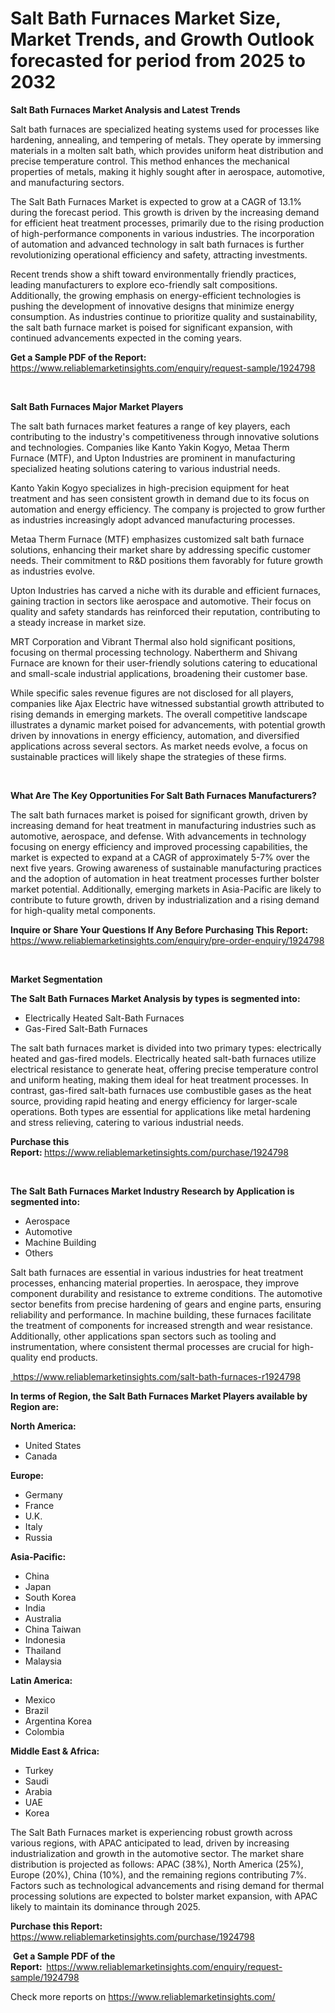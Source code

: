 <p><h1>Salt Bath Furnaces Market Size, Market Trends, and Growth Outlook forecasted for period from 2025 to 2032</h1></p><p><strong>Salt Bath Furnaces Market Analysis and Latest Trends</strong></p>
<p><p>Salt bath furnaces are specialized heating systems used for processes like hardening, annealing, and tempering of metals. They operate by immersing materials in a molten salt bath, which provides uniform heat distribution and precise temperature control. This method enhances the mechanical properties of metals, making it highly sought after in aerospace, automotive, and manufacturing sectors.</p><p>The Salt Bath Furnaces Market is expected to grow at a CAGR of 13.1% during the forecast period. This growth is driven by the increasing demand for efficient heat treatment processes, primarily due to the rising production of high-performance components in various industries. The incorporation of automation and advanced technology in salt bath furnaces is further revolutionizing operational efficiency and safety, attracting investments.</p><p>Recent trends show a shift toward environmentally friendly practices, leading manufacturers to explore eco-friendly salt compositions. Additionally, the growing emphasis on energy-efficient technologies is pushing the development of innovative designs that minimize energy consumption. As industries continue to prioritize quality and sustainability, the salt bath furnace market is poised for significant expansion, with continued advancements expected in the coming years.</p></p>
<p><strong>Get a Sample PDF of the Report:&nbsp;</strong> <a href="https://www.reliablemarketinsights.com/enquiry/request-sample/1924798?utm_campaign=2199&utm_medium=2&utm_source=Github&utm_content=ia&utm_term=28032025&utm_id=salt-bath-furnaces">https://www.reliablemarketinsights.com/enquiry/request-sample/1924798</a></p>
<p>&nbsp;</p>
<p><strong>Salt Bath Furnaces Major Market Players</strong></p>
<p><p>The salt bath furnaces market features a range of key players, each contributing to the industry's competitiveness through innovative solutions and technologies. Companies like Kanto Yakin Kogyo, Metaa Therm Furnace (MTF), and Upton Industries are prominent in manufacturing specialized heating solutions catering to various industrial needs.</p><p>Kanto Yakin Kogyo specializes in high-precision equipment for heat treatment and has seen consistent growth in demand due to its focus on automation and energy efficiency. The company is projected to grow further as industries increasingly adopt advanced manufacturing processes.</p><p>Metaa Therm Furnace (MTF) emphasizes customized salt bath furnace solutions, enhancing their market share by addressing specific customer needs. Their commitment to R&D positions them favorably for future growth as industries evolve.</p><p>Upton Industries has carved a niche with its durable and efficient furnaces, gaining traction in sectors like aerospace and automotive. Their focus on quality and safety standards has reinforced their reputation, contributing to a steady increase in market size.</p><p>MRT Corporation and Vibrant Thermal also hold significant positions, focusing on thermal processing technology. Nabertherm and Shivang Furnace are known for their user-friendly solutions catering to educational and small-scale industrial applications, broadening their customer base.</p><p>While specific sales revenue figures are not disclosed for all players, companies like Ajax Electric have witnessed substantial growth attributed to rising demands in emerging markets. The overall competitive landscape illustrates a dynamic market poised for advancements, with potential growth driven by innovations in energy efficiency, automation, and diversified applications across several sectors. As market needs evolve, a focus on sustainable practices will likely shape the strategies of these firms.</p></p>
<p>&nbsp;</p>
<p><strong>What Are The Key Opportunities For Salt Bath Furnaces Manufacturers?</strong></p>
<p><p>The salt bath furnaces market is poised for significant growth, driven by increasing demand for heat treatment in manufacturing industries such as automotive, aerospace, and defense. With advancements in technology focusing on energy efficiency and improved processing capabilities, the market is expected to expand at a CAGR of approximately 5-7% over the next five years. Growing awareness of sustainable manufacturing practices and the adoption of automation in heat treatment processes further bolster market potential. Additionally, emerging markets in Asia-Pacific are likely to contribute to future growth, driven by industrialization and a rising demand for high-quality metal components.</p></p>
<p><strong>Inquire or Share Your Questions If Any Before Purchasing This Report:</strong> <a href="https://www.reliablemarketinsights.com/enquiry/pre-order-enquiry/1924798?utm_campaign=2199&utm_medium=2&utm_source=Github&utm_content=ia&utm_term=28032025&utm_id=salt-bath-furnaces">https://www.reliablemarketinsights.com/enquiry/pre-order-enquiry/1924798</a></p>
<p>&nbsp;</p>
<p><strong>Market Segmentation</strong></p>
<p><strong>The Salt Bath Furnaces Market Analysis by types is segmented into:</strong></p>
<p><ul><li>Electrically Heated Salt-Bath Furnaces</li><li>Gas-Fired Salt-Bath Furnaces</li></ul></p>
<p><p>The salt bath furnaces market is divided into two primary types: electrically heated and gas-fired models. Electrically heated salt-bath furnaces utilize electrical resistance to generate heat, offering precise temperature control and uniform heating, making them ideal for heat treatment processes. In contrast, gas-fired salt-bath furnaces use combustible gases as the heat source, providing rapid heating and energy efficiency for larger-scale operations. Both types are essential for applications like metal hardening and stress relieving, catering to various industrial needs.</p></p>
<p><strong>Purchase this Report:&nbsp;</strong><a href="https://www.reliablemarketinsights.com/purchase/1924798?utm_campaign=2199&utm_medium=2&utm_source=Github&utm_content=ia&utm_term=28032025&utm_id=salt-bath-furnaces">https://www.reliablemarketinsights.com/purchase/1924798</a></p>
<p>&nbsp;</p>
<p><strong>The Salt Bath Furnaces Market Industry Research by Application is segmented into:</strong></p>
<p><ul><li>Aerospace</li><li>Automotive</li><li>Machine Building</li><li>Others</li></ul></p>
<p><p>Salt bath furnaces are essential in various industries for heat treatment processes, enhancing material properties. In aerospace, they improve component durability and resistance to extreme conditions. The automotive sector benefits from precise hardening of gears and engine parts, ensuring reliability and performance. In machine building, these furnaces facilitate the treatment of components for increased strength and wear resistance. Additionally, other applications span sectors such as tooling and instrumentation, where consistent thermal processes are crucial for high-quality end products.</p></p>
<p><a href="https://www.reliablemarketinsights.com/salt-bath-furnaces-r1924798?utm_campaign=2199&utm_medium=2&utm_source=Github&utm_content=ia&utm_term=28032025&utm_id=salt-bath-furnaces">&nbsp;https://www.reliablemarketinsights.com/salt-bath-furnaces-r1924798</a></p>
<p><strong>In terms of Region, the Salt Bath Furnaces Market Players available by Region are:</strong></p>
<p>
    <p> <strong> North America: </strong>
        <ul>
            <li>United States</li>
            <li>Canada</li>
        </ul>
        </p> 
    <p> <strong> Europe: </strong>
        <ul>
            <li>Germany</li>
            <li>France</li>
            <li>U.K.</li>
            <li>Italy</li>
            <li>Russia</li>
        </ul>
        </p> 
    <p> <strong> Asia-Pacific: </strong>
        <ul>
            <li>China</li>
            <li>Japan</li>
            <li>South Korea</li>
            <li>India</li>
            <li>Australia</li>
            <li>China Taiwan</li>
            <li>Indonesia</li>
            <li>Thailand</li>
            <li>Malaysia</li>
        </ul>
        </p> 
    <p> <strong> Latin America: </strong>
        <ul>
            <li>Mexico</li>
            <li>Brazil</li>
            <li>Argentina Korea</li>
            <li>Colombia</li>
        </ul>
        </p> 
    <p> <strong> Middle East & Africa: </strong>
        <ul>
            <li>Turkey</li>
            <li>Saudi</li>
            <li>Arabia</li>
            <li>UAE</li>
            <li>Korea</li>
        </ul>
    </p>
    </p>
<p><p>The Salt Bath Furnaces market is experiencing robust growth across various regions, with APAC anticipated to lead, driven by increasing industrialization and growth in the automotive sector. The market share distribution is projected as follows: APAC (38%), North America (25%), Europe (20%), China (10%), and the remaining regions contributing 7%. Factors such as technological advancements and rising demand for thermal processing solutions are expected to bolster market expansion, with APAC likely to maintain its dominance through 2025.</p></p>
<p><strong>Purchase this Report: </strong><a href="https://www.reliablemarketinsights.com/purchase/1924798?utm_campaign=2199&utm_medium=2&utm_source=Github&utm_content=ia&utm_term=28032025&utm_id=salt-bath-furnaces">https://www.reliablemarketinsights.com/purchase/1924798</a></p>
<p>&nbsp;<strong>Get a Sample PDF of the Report:&nbsp;&nbsp;</strong><a href="https://www.reliablemarketinsights.com/enquiry/request-sample/1924798?utm_campaign=2199&utm_medium=2&utm_source=Github&utm_content=ia&utm_term=28032025&utm_id=salt-bath-furnaces">https://www.reliablemarketinsights.com/enquiry/request-sample/1924798</a></p>
<p><strong></strong></p>
<p>Check more reports on <a href="https://www.reliablemarketinsights.com/?utm_campaign=2199&utm_medium=2&utm_source=Github&utm_content=ia&utm_term=28032025&utm_id=salt-bath-furnaces">https://www.reliablemarketinsights.com/</a></p>